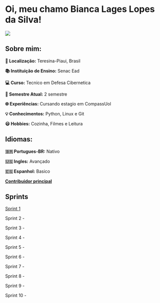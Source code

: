 # Oi, meu chamo **Bianca Lages Lopes da Silva!**

<img src="Evidencias/Imagem%20do%20WhatsApp%20de%202024-08-14%20à(s)%2011.30.27_20e7c8e7.jpg">

## **Sobre mim:**

**📍 Localização:** Teresina-Piaui, Brasil

**📚 Instituição de Ensino:** Senac Ead

**💻 Curso:** Tecnico em Defesa Cibernetica

**👩 Semestre Atual:** 2 semestre

**🌐︎ Experiências:** Cursando estagio em CompassUol

**💡 Conhecimentos:** Python, Linux e Git 

**😃 Hobbies:** Cozinha, Filmes e Leitura

## **Idiomas:**

**🇧🇷 Portugues-BR:** Nativo

**🇺🇸 Ingles:** Avançado

**🇪🇸 Espanhol:** Basico

[**Contribuidor principal**](https://github.com/biancalls)

## **Sprints**

[Sprint 1](https://github.com/biancalls/Sprint_1)

Sprint 2 - 

Sprint 3 -

Sprint 4 - 

Sprint 5 - 

Sprint 6 -

Sprint 7 - 

Sprint 8 - 

Sprint 9 - 

Sprint 10 - 
